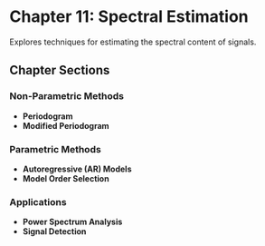 # Chapter 11: Spectral Estimation

Explores techniques for estimating the spectral content of signals.

## Chapter Sections

### Non-Parametric Methods

-   **Periodogram**
-   **Modified Periodogram**

### Parametric Methods

-   **Autoregressive (AR) Models**
-   **Model Order Selection**

### Applications

-   **Power Spectrum Analysis**
-   **Signal Detection**